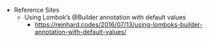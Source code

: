 - Reference Sites
  - Using Lombok’s @Builder annotation with default values
    - https://reinhard.codes/2016/07/13/using-lomboks-builder-annotation-with-default-values/
